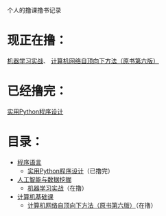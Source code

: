 个人的撸课撸书记录
# 现正在撸：
[机器学习实战](/人工智能与数据挖掘/机器学习实战)、 [计算机网络自顶向下方法（原书第六版）](/计算机基础课/计算机网络自顶向下方法（原书第六版）)
# 已经撸完：
[实用Python程序设计](/程序语言/Python/实用Python程序设计)
# 目录：
* [程序语言](/程序语言)
  * [实用Python程序设计](/程序语言/Python/实用Python程序设计)（已撸完）
* [人工智能与数据挖掘](/人工智能与数据挖掘)
  * [机器学习实战](/人工智能与数据挖掘/机器学习实战)（在撸）
* [计算机基础课](/计算机基础课)
  * [计算机网络自顶向下方法（原书第六版）](/计算机基础课/计算机网络自顶向下方法（原书第六版）)（在撸）
